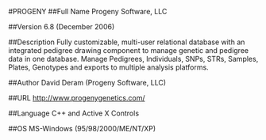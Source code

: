 #PROGENY
##Full Name
Progeny Software, LLC

##Version
6.8 (December 2006)

##Description
Fully customizable, multi-user relational database with an integrated pedigree drawing component to manage genetic and pedigree data in one database. Manage Pedigrees, Individuals, SNPs, STRs, Samples, Plates, Genotypes and exports to multiple analysis platforms.

##Author
David Deram (Progeny Software, LLC)

##URL
http://www.progenygenetics.com/

##Language
C++ and Active X Controls

##OS
MS-Windows (95/98/2000/ME/NT/XP)

